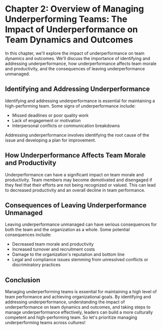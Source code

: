 Chapter 2: Overview of Managing Underperforming Teams: The Impact of Underperformance on Team Dynamics and Outcomes
===================================================================================================================

In this chapter, we'll explore the impact of underperformance on team dynamics and outcomes. We'll discuss the importance of identifying and addressing underperformance, how underperformance affects team morale and productivity, and the consequences of leaving underperformance unmanaged.

Identifying and Addressing Underperformance
-------------------------------------------

Identifying and addressing underperformance is essential for maintaining a high-performing team. Some signs of underperformance include:

* Missed deadlines or poor quality work
* Lack of engagement or motivation
* Interpersonal conflicts or communication breakdowns

Addressing underperformance involves identifying the root cause of the issue and developing a plan for improvement.

How Underperformance Affects Team Morale and Productivity
---------------------------------------------------------

Underperformance can have a significant impact on team morale and productivity. Team members may become demotivated and disengaged if they feel that their efforts are not being recognized or valued. This can lead to decreased productivity and an overall decline in team performance.

Consequences of Leaving Underperformance Unmanaged
--------------------------------------------------

Leaving underperformance unmanaged can have serious consequences for both the team and the organization as a whole. Some potential consequences include:

* Decreased team morale and productivity
* Increased turnover and recruitment costs
* Damage to the organization's reputation and bottom line
* Legal and compliance issues stemming from unresolved conflicts or discriminatory practices

Conclusion
----------

Managing underperforming teams is essential for maintaining a high level of team performance and achieving organizational goals. By identifying and addressing underperformance, understanding the impact of underperformance on team dynamics and outcomes, and taking steps to manage underperformance effectively, leaders can build a more culturally competent and high-performing team. So let's prioritize managing underperforming teams across cultures!
